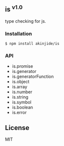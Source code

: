 
## is <sup>v1.0</sup>

type checking for js.

### Installation

```
$ npm install akinjide/is
```

### API

- is.promise
- is.generator
- is.generatorFunction
- is.object
- is.array
- is.number
- is.string
- is.symbol
- is.boolean
- is.error

## License

MIT
